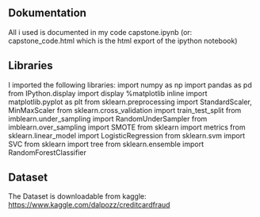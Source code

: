 ## Dokumentation
All i used is documented in my code capstone.ipynb (or: capstone_code.html which is the html export of the ipython notebook)

## Libraries
I imported the following libraries:
import numpy as np
import pandas as pd
from IPython.display import display 
%matplotlib inline
import matplotlib.pyplot as plt 
from sklearn.preprocessing import StandardScaler, MinMaxScaler
from sklearn.cross_validation import train_test_split
from imblearn.under_sampling import RandomUnderSampler
from imblearn.over_sampling import SMOTE
from sklearn import metrics
from sklearn.linear_model import LogisticRegression
from sklearn.svm import SVC
from sklearn import tree
from sklearn.ensemble import RandomForestClassifier

## Dataset
The Dataset is downloadable from kaggle: 
https://www.kaggle.com/dalpozz/creditcardfraud 
